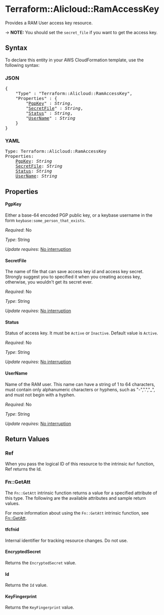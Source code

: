 # Terraform::Alicloud::RamAccessKey

Provides a RAM User access key resource.

-> **NOTE:**  You should set the `secret_file` if you want to get the access key.

## Syntax

To declare this entity in your AWS CloudFormation template, use the following syntax:

### JSON

<pre>
{
    "Type" : "Terraform::Alicloud::RamAccessKey",
    "Properties" : {
        "<a href="#pgpkey" title="PgpKey">PgpKey</a>" : <i>String</i>,
        "<a href="#secretfile" title="SecretFile">SecretFile</a>" : <i>String</i>,
        "<a href="#status" title="Status">Status</a>" : <i>String</i>,
        "<a href="#username" title="UserName">UserName</a>" : <i>String</i>
    }
}
</pre>

### YAML

<pre>
Type: Terraform::Alicloud::RamAccessKey
Properties:
    <a href="#pgpkey" title="PgpKey">PgpKey</a>: <i>String</i>
    <a href="#secretfile" title="SecretFile">SecretFile</a>: <i>String</i>
    <a href="#status" title="Status">Status</a>: <i>String</i>
    <a href="#username" title="UserName">UserName</a>: <i>String</i>
</pre>

## Properties

#### PgpKey

Either a base-64 encoded PGP public key, or a keybase username in the form `keybase:some_person_that_exists`.

_Required_: No

_Type_: String

_Update requires_: [No interruption](https://docs.aws.amazon.com/AWSCloudFormation/latest/UserGuide/using-cfn-updating-stacks-update-behaviors.html#update-no-interrupt)

#### SecretFile

The name of file that can save access key id and access key secret. Strongly suggest you to specified it when you creating access key, otherwise, you wouldn't get its secret ever.

_Required_: No

_Type_: String

_Update requires_: [No interruption](https://docs.aws.amazon.com/AWSCloudFormation/latest/UserGuide/using-cfn-updating-stacks-update-behaviors.html#update-no-interrupt)

#### Status

Status of access key. It must be `Active` or `Inactive`. Default value is `Active`.

_Required_: No

_Type_: String

_Update requires_: [No interruption](https://docs.aws.amazon.com/AWSCloudFormation/latest/UserGuide/using-cfn-updating-stacks-update-behaviors.html#update-no-interrupt)

#### UserName

Name of the RAM user. This name can have a string of 1 to 64 characters, must contain only alphanumeric characters or hyphens, such as "-",".","_", and must not begin with a hyphen.

_Required_: No

_Type_: String

_Update requires_: [No interruption](https://docs.aws.amazon.com/AWSCloudFormation/latest/UserGuide/using-cfn-updating-stacks-update-behaviors.html#update-no-interrupt)

## Return Values

### Ref

When you pass the logical ID of this resource to the intrinsic `Ref` function, Ref returns the Id.

### Fn::GetAtt

The `Fn::GetAtt` intrinsic function returns a value for a specified attribute of this type. The following are the available attributes and sample return values.

For more information about using the `Fn::GetAtt` intrinsic function, see [Fn::GetAtt](https://docs.aws.amazon.com/AWSCloudFormation/latest/UserGuide/intrinsic-function-reference-getatt.html).

#### tfcfnid

Internal identifier for tracking resource changes. Do not use.

#### EncryptedSecret

Returns the <code>EncryptedSecret</code> value.

#### Id

Returns the <code>Id</code> value.

#### KeyFingerprint

Returns the <code>KeyFingerprint</code> value.


